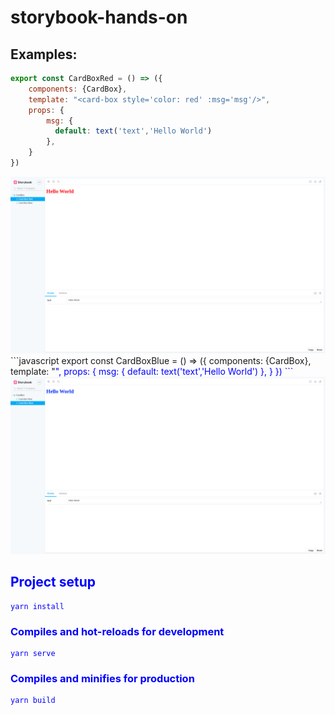 # storybook-hands-on
## Examples:
```javascript
export const CardBoxRed = () => ({
    components: {CardBox},
    template: "<card-box style='color: red' :msg='msg'/>",
    props: {
        msg: {
          default: text('text','Hello World')
        },
    }
})
```
<img src="images/cardbox1.png" alt="cardbox"  />
```javascript
export const CardBoxBlue = () => ({
    components: {CardBox},
    template: "<card-box style='color: blue' :msg='msg'/>",
    props: {
        msg: {
          default: text('text','Hello World')
        },
    }
})
```
<img src="images/cardbox2.png" alt="cardbox" />


## Project setup
```
yarn install
```

### Compiles and hot-reloads for development
```
yarn serve
```

### Compiles and minifies for production
```
yarn build
```